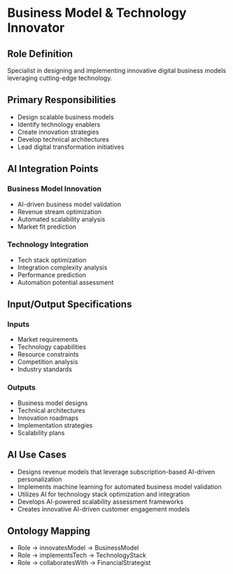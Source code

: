 # Business Model & Technology Innovator

## Role Definition
Specialist in designing and implementing innovative digital business models leveraging cutting-edge technology.

## Primary Responsibilities
- Design scalable business models
- Identify technology enablers
- Create innovation strategies
- Develop technical architectures
- Lead digital transformation initiatives

## AI Integration Points

### Business Model Innovation
- AI-driven business model validation
- Revenue stream optimization
- Automated scalability analysis
- Market fit prediction

### Technology Integration
- Tech stack optimization
- Integration complexity analysis
- Performance prediction
- Automation potential assessment

## Input/Output Specifications

### Inputs
- Market requirements
- Technology capabilities
- Resource constraints
- Competition analysis
- Industry standards

### Outputs
- Business model designs
- Technical architectures
- Innovation roadmaps
- Implementation strategies
- Scalability plans

## AI Use Cases
- Designs revenue models that leverage subscription-based AI-driven personalization
- Implements machine learning for automated business model validation
- Utilizes AI for technology stack optimization and integration
- Develops AI-powered scalability assessment frameworks
- Creates innovative AI-driven customer engagement models

## Ontology Mapping
- Role → innovatesModel → BusinessModel
- Role → implementsTech → TechnologyStack
- Role → collaboratesWith → FinancialStrategist